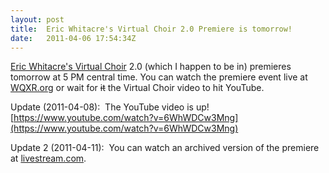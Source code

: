 ```yaml
--- 
layout: post
title:  Eric Whitacre's Virtual Choir 2.0 Premiere is tomorrow!
date:   2011-04-06 17:54:34Z
---
```


[Eric Whitacre's Virtual Choir](https://ericwhitacre.com/the-virtual-choir) 2.0
(which I happen to be in) premieres tomorrow at 5 PM central time.  You can watch
the premiere event live at [WQXR.org](http://wqxr.org/) or wait for
<del datetime="2011-04-11T06:24:49+00:00">it</del> the Virtual Choir video to hit
YouTube.

Update (2011-04-08):  The YouTube video is up!
[https://www.youtube.com/watch?v=6WhWDCw3Mng](https://www.youtube.com/watch?v=6WhWDCw3Mng)

Update 2 (2011-04-11):  You can watch an archived version of the premiere at
[livestream.com](http://www.livestream.com/paleycenter/video?clipId=pla_0c36bce3-e3ba-456b-8ad5-bfe4a9b02b02).
